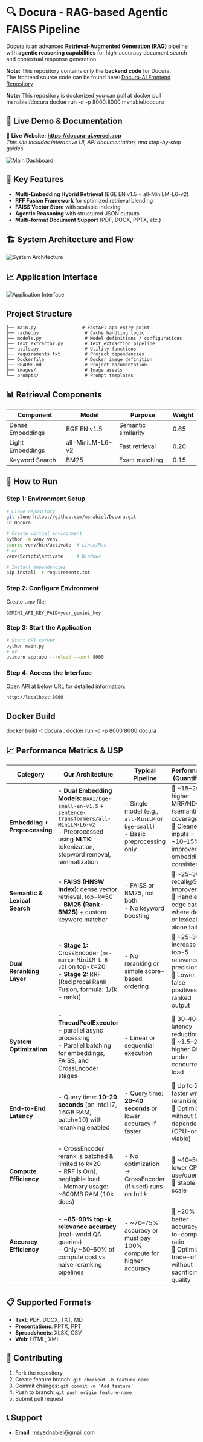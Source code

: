 # 🔍 Docura - RAG-based Agentic FAISS Pipeline

Docura is an advanced **Retrieval-Augmented Generation (RAG)** pipeline with **agentic reasoning capabilities** for high-accuracy document search and contextual response generation.

**Note:** This repository contains only the **backend code** for Docura.  
The frontend source code can be found here: [Docura-AI Frontend Repository](https://github.com/msnabiel/Docura-AI)


**Note:** This repository is dockerized you can pull at docker pull msnabiel/docura
docker run -d -p 8000:8000 msnabiel/docura


## 📌 **Live Demo & Documentation**
🚀 **Live Website:** **https://docura-ai.vercel.app**  
_This site includes interactive UI, API documentation, and step-by-step guides._

![Main Dashboard](./images/dashboard.png)

## 🚀 Key Features

- **Multi-Embedding Hybrid Retrieval** (BGE EN v1.5 + all-MiniLM-L6-v2)
- **RFF Fusion Framework** for optimized retrieval blending
- **FAISS Vector Store** with scalable indexing
- **Agentic Reasoning** with structured JSON outputs
- **Multi-format Document Support** (PDF, DOCX, PPTX, etc.)

## 🏗 System Architecture and Flow

![System Architecture](./images/perfecto2.png)

## 📈 Application Interface
![Application Interface](./images/chat_interface.png)

## Project Structure
```
├── main.py                 # FastAPI app entry point
├── cache.py                 # Cache handling logic
├── models.py                # Model definitions / configurations
├── text_extractor.py        # Text extraction pipeline
├── utils.py                 # Utility functions
├── requirements.txt         # Project dependencies
├── Dockerfile               # Docker image definition
├── README.md                # Project documentation
├── images/                  # Image assets
└── prompts/                 # Prompt templates
```

## 📊 Retrieval Components

| Component | Model | Purpose | Weight |
|-----------|-------|---------|--------|
| Dense Embeddings | BGE EN v1.5 | Semantic similarity | 0.65 |
| Light Embeddings | all-MiniLM-L6-v2 | Fast retrieval | 0.20 |
| Keyword Search | BM25 | Exact matching | 0.15 |

## 🚀 How to Run

### Step 1: Environment Setup
```bash
# Clone repository
git clone https://github.com/msnabiel/Docura.git
cd Docura

# Create virtual environment
python -m venv venv
source venv/bin/activate  # Linux/Mac
# or
venv\Scripts\activate     # Windows

# Install dependencies
pip install -r requirements.txt
```

### Step 2: Configure Environment
Create `.env` file:
```env
GEMINI_API_KEY_PAID=your_gemini_key
```
### Step 3: Start the Application
```bash
# Start API server
python main.py
# or
uvicorn app:app --reload --port 8000
```

### Step 4: Access the Interface
Open API at below URL for detailed information: 
```bash 
http://localhost:8000
```

## Docker Build
docker build -t docura .
docker run -d -p 8000:8000 docura

## 📈 Performance Metrics & USP

| Category                | Our Architecture                                                                                                                                                                              | Typical Pipeline                                                                                                   | Performance (Quantified)                                                                                                                                                 |
|-------------------------|-----------------------------------------------------------------------------------------------------------------------------------------------------------------------------------------------|----------------------------------------------------------------------------------------------------------------------|--------------------------------------------------------------------------------------------------------------------------------------------------------------------------|
| **Embedding + Preprocessing** | - **Dual Embedding Models:** `BAAI/bge-small-en-v1.5` + `sentence-transformers/all-MiniLM-L6-v2`<br>- Preprocessed using **NLTK**: tokenization, stopword removal, lemmatization | - Single model (e.g., `all-MiniLM` or `bge-small`)<br>- Basic preprocessing only                                    | 🔹 ~15–20% higher MRR/NDCG (semantic coverage)<br>🔹 Cleaner inputs = ~10–15% improved embedding consistency                                                               |
| **Semantic & Lexical Search** | - **FAISS (HNSW Index):** dense vector retrieval, top-*k*=50<br>- **BM25 (Rank-BM25)** + custom keyword matcher                                                                          | - FAISS or BM25, not both<br>- No keyword boosting                                                                  | 🔹 ~25–30% recall@50 improvement<br>🔹 Handles edge cases where dense or lexical alone fails                                                                               |
| **Dual Reranking Layer**      | - **Stage 1:** CrossEncoder (`ms-marco-MiniLM-L-6-v2`) on top-*k*=20<br>- **Stage 2:** RRF (Reciprocal Rank Fusion, formula: 1/(k + rank))                                               | - No reranking or simple score-based ordering                                                                       | 🔹 +25–35% increase in top-5 relevance precision<br>🔹 Lower false positives in ranked output                                                                              |
| **System Optimization**       | - **ThreadPoolExecutor** + parallel async processing<br>- Parallel batching for embeddings, FAISS, and CrossEncoder stages                                                             | - Linear or sequential execution                                                                                    | 🔹 30–40% latency reduction<br>🔹 ~1.5–2× higher QPS under concurrent load                                                                                                 |
| **End-to-End Latency**        | - Query time: **10–20 seconds** (on Intel i7, 16GB RAM, batch=10) with reranking enabled                                                                                                 | - Query time: **20–40 seconds** or lower accuracy if faster                                                         | 🔹 Up to 2× faster with reranking<br>🔹 Optimized without GPU dependency (CPU-only viable)                                                                                 |
| **Compute Efficiency**        | - CrossEncoder rerank is batched & limited to *k*=20<br>- RRF is O(n), negligible load<br>- Memory usage: ~600MB RAM (10k docs)                                                          | - No optimization → CrossEncoder (if used) runs on full *k*                                                         | 🔹 ~40–50% lower CPU use/query<br>🔹 Stable at scale                                                                                                                       |
| **Accuracy Efficiency**       | - ~**85–90% top-*k* relevance accuracy** (real-world QA queries)<br>- Only ~50–60% of compute cost vs naive reranking pipelines                                                         | - ~70–75% accuracy or must pay 100% compute for higher accuracy                                                     | 🔹 +20% better accuracy-to-compute ratio<br>🔹 Optimized trade-off without sacrificing quality                                                                             |


## 📋 Supported Formats

- **Text**: PDF, DOCX, TXT, MD
- **Presentations**: PPTX, PPT
- **Spreadsheets**: XLSX, CSV
- **Web**: HTML, XML

## 🤝 Contributing

1. Fork the repository
2. Create feature branch: `git checkout -b feature-name`
3. Commit changes: `git commit -m 'Add feature'`
4. Push to branch: `git push origin feature-name`
5. Submit pull request

## 📞 Support
- **Email**: msyednabiel@gmail.com